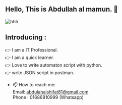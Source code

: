 
## Hello, This is Abdullah al mamun. 🤝
![hhh](https://github.com/user-attachments/assets/aa2eb047-a8c9-49d4-9e9e-a8c679cc4630)

## Introducing :
👉 I am a IT Professional.<br>
👉 I am a quick learner.<br>
👉 Love to write automaton script with python.<br>
👉 write JSON script in postman.

- 📫 How to reach me:<br>
  Email: abdulahalshifat81@gmail.com <br>
  Phone : 01686810999 (Whatsapp)


